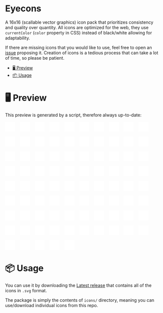 # Eyecons

A 16x16 (scallable vector graphics) icon pack that prioritizes consistency and quality over quantity.
All icons are optimized for the web, they use `currentColor` (`color` property in CSS) instead of black/white allowing for adaptability.

If there are missing icons that you would like to use, feel free to open an [issue](https://github.com/bbfh-dev/eyecons/issues/new) proposing it. Creation of icons is a tedious process that can take a lot of time, so please be patient.

<!-- vim-markdown-toc GFM -->

- [🖥️ Preview](#-preview)
- [📦 Usage](#-usage)

<!-- vim-markdown-toc -->

# 🖥️ Preview

This preview is generated by a script, therefore always up-to-date:

<div style="display: flex; gap: 1rem; flex-wrap: wrap;">
<!-- insert-icons-preview -->
<img src="./.docs/angle_down.svg" width="32px" height="32px" />
<img src="./.docs/angle_left.svg" width="32px" height="32px" />
<img src="./.docs/angle_right.svg" width="32px" height="32px" />
<img src="./.docs/angle_up.svg" width="32px" height="32px" />
<img src="./.docs/apps.svg" width="32px" height="32px" />
<img src="./.docs/arrow_down.svg" width="32px" height="32px" />
<img src="./.docs/arrow_left.svg" width="32px" height="32px" />
<img src="./.docs/arrow_right.svg" width="32px" height="32px" />
<img src="./.docs/arrow_up.svg" width="32px" height="32px" />
<img src="./.docs/audio_volume_high.svg" width="32px" height="32px" />
<img src="./.docs/audio_volume_low.svg" width="32px" height="32px" />
<img src="./.docs/audio_volume_medium.svg" width="32px" height="32px" />
<img src="./.docs/audio_volume_mute.svg" width="32px" height="32px" />
<img src="./.docs/box.svg" width="32px" height="32px" />
<img src="./.docs/check.svg" width="32px" height="32px" />
<img src="./.docs/circle.svg" width="32px" height="32px" />
<img src="./.docs/clipboard.svg" width="32px" height="32px" />
<img src="./.docs/clock.svg" width="32px" height="32px" />
<img src="./.docs/collapse.svg" width="32px" height="32px" />
<img src="./.docs/color_picker.svg" width="32px" height="32px" />
<img src="./.docs/copy.svg" width="32px" height="32px" />
<img src="./.docs/cross.svg" width="32px" height="32px" />
<img src="./.docs/curly_braces.svg" width="32px" height="32px" />
<img src="./.docs/cycle.svg" width="32px" height="32px" />
<img src="./.docs/diagram.svg" width="32px" height="32px" />
<img src="./.docs/dice.svg" width="32px" height="32px" />
<img src="./.docs/download.svg" width="32px" height="32px" />
<img src="./.docs/error.svg" width="32px" height="32px" />
<img src="./.docs/eyecons.svg" width="32px" height="32px" />
<img src="./.docs/eye.svg" width="32px" height="32px" />
<img src="./.docs/file.svg" width="32px" height="32px" />
<img src="./.docs/flag_crossed.svg" width="32px" height="32px" />
<img src="./.docs/flag.svg" width="32px" height="32px" />
<img src="./.docs/folder.svg" width="32px" height="32px" />
<img src="./.docs/fullscreen.svg" width="32px" height="32px" />
<img src="./.docs/gear.svg" width="32px" height="32px" />
<img src="./.docs/globe.svg" width="32px" height="32px" />
<img src="./.docs/home.svg" width="32px" height="32px" />
<img src="./.docs/jigsaw.svg" width="32px" height="32px" />
<img src="./.docs/key.svg" width="32px" height="32px" />
<img src="./.docs/language.svg" width="32px" height="32px" />
<img src="./.docs/leave_fullscreen.svg" width="32px" height="32px" />
<img src="./.docs/list.svg" width="32px" height="32px" />
<img src="./.docs/mail_notification.svg" width="32px" height="32px" />
<img src="./.docs/mail.svg" width="32px" height="32px" />
<img src="./.docs/menu_dots_horizontal.svg" width="32px" height="32px" />
<img src="./.docs/menu_dots_vertical.svg" width="32px" height="32px" />
<img src="./.docs/menu_hamburger.svg" width="32px" height="32px" />
<img src="./.docs/microphone_medium.svg" width="32px" height="32px" />
<img src="./.docs/microphone_mute.svg" width="32px" height="32px" />
<img src="./.docs/microphone.svg" width="32px" height="32px" />
<img src="./.docs/moon.svg" width="32px" height="32px" />
<img src="./.docs/new_file.svg" width="32px" height="32px" />
<img src="./.docs/new_folder.svg" width="32px" height="32px" />
<img src="./.docs/pallete.svg" width="32px" height="32px" />
<img src="./.docs/pencil.svg" width="32px" height="32px" />
<img src="./.docs/pin.svg" width="32px" height="32px" />
<img src="./.docs/popout.svg" width="32px" height="32px" />
<img src="./.docs/properties.svg" width="32px" height="32px" />
<img src="./.docs/refresh.svg" width="32px" height="32px" />
<img src="./.docs/scroll.svg" width="32px" height="32px" />
<img src="./.docs/search.svg" width="32px" height="32px" />
<img src="./.docs/shuffle.svg" width="32px" height="32px" />
<img src="./.docs/signal.svg" width="32px" height="32px" />
<img src="./.docs/sort.svg" width="32px" height="32px" />
<img src="./.docs/spinner.svg" width="32px" height="32px" />
<img src="./.docs/square_brackets.svg" width="32px" height="32px" />
<img src="./.docs/square.svg" width="32px" height="32px" />
<img src="./.docs/star.svg" width="32px" height="32px" />
<img src="./.docs/sun.svg" width="32px" height="32px" />
<img src="./.docs/symbol_at.svg" width="32px" height="32px" />
<img src="./.docs/symbol_info.svg" width="32px" height="32px" />
<img src="./.docs/symbol_minus_sign.svg" width="32px" height="32px" />
<img src="./.docs/symbol_plus_sign.svg" width="32px" height="32px" />
<img src="./.docs/symbol_question_mark.svg" width="32px" height="32px" />
<img src="./.docs/text_align_center.svg" width="32px" height="32px" />
<img src="./.docs/text_align_justify.svg" width="32px" height="32px" />
<img src="./.docs/text_align_left.svg" width="32px" height="32px" />
<img src="./.docs/text_align_right.svg" width="32px" height="32px" />
<img src="./.docs/text.svg" width="32px" height="32px" />
<img src="./.docs/trashcan.svg" width="32px" height="32px" />
<img src="./.docs/upload.svg" width="32px" height="32px" />
<img src="./.docs/user.svg" width="32px" height="32px" />
<img src="./.docs/warning.svg" width="32px" height="32px" />
<img src="./.docs/whitespace.svg" width="32px" height="32px" />

</div>

# 📦 Usage

You can use it by downloading the [Latest release](https://github.com/bbfh-dev/eyecons/releases/latest) that contains all of the icons in `.svg` format.

The package is simply the contents of `icons/` directory, meaning you can use/download individual icons from this repo.
